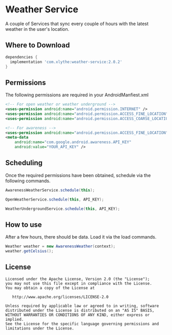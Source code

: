 Weather Service
====================

A couple of Services that sync every couple of hours with the latest weather in the user's location.


Where to Download
-----------------
```groovy
dependencies {
  implementation 'com.xlythe:weather-service:2.0.2'
}
```

Permissions
-----------
The following permissions are required in your AndroidManfiest.xml
```xml
<!-- For open weather or weather underground -->
<uses-permission android:name="android.permission.INTERNET" />
<uses-permission android:name="android.permission.ACCESS_FINE_LOCATION" />
<uses-permission android:name="android.permission.ACCESS_COARSE_LOCATION" />

<!-- For awareness -->
<uses-permission android:name="android.permission.ACCESS_FINE_LOCATION" />
<meta-data
    android:name="com.google.android.awareness.API_KEY"
    android:value="YOUR_API_KEY" />

```

Scheduling
----------
Once the required permissions have been obtained, schedule via the following commands.
```java
AwarenessWeatherService.schedule(this);
```
```java
OpenWeatherService.schedule(this, API_KEY);
```
```java
WeatherUndergroundService.schedule(this, API_KEY);
```

How to use
----------
After a few hours, there should be data. Load it via the load commands.
```java
Weather weather = new AwarenessWeather(context);
weather.getCelsius();
```


License
-------

    Licensed under the Apache License, Version 2.0 (the "License");
    you may not use this file except in compliance with the License.
    You may obtain a copy of the License at

       http://www.apache.org/licenses/LICENSE-2.0

    Unless required by applicable law or agreed to in writing, software
    distributed under the License is distributed on an "AS IS" BASIS,
    WITHOUT WARRANTIES OR CONDITIONS OF ANY KIND, either express or implied.
    See the License for the specific language governing permissions and
    limitations under the License.

